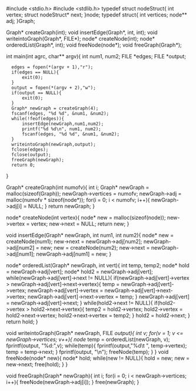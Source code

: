    #include <stdio.h>
   #include <stdlib.h>
   typedef struct nodeStruct{
       int vertex;
       struct nodeStruct* next;
   }node;
   typedef struct{
       int vertices;
       node** adj;
  }Graph;
  
  Graph* createGraph(int);
  void insertEdge(Graph*, int, int);
  void writeintoGraph(Graph*, FILE*);
  node* createNode(int);
  node* orderedList(Graph*, int);
  void freeNode(node*);
  void freeGraph(Graph*);
  
  int main(int agrc, char** argv){
      int num1, num2;
      FILE *edges;
      FILE *output;
  
      edges = fopen(*(argv + 1),"r");
      if(edges == NULL){
          exit(0);
      }
      output = fopen(*(argv + 2),"w");
      if(output == NULL){
          exit(0);
      }
      Graph* newGraph = createGraph(4);
      fscanf(edges, "%d %d", &num1, &num2);
      while(!feof(edges)){
          insertEdge(newGraph,num1,num2);
          printf("%d %d\n", num1, num2);
          fscanf(edges, "%d %d", &num1, &num2);
      }
      writeintoGraph(newGraph,output);
      fclose(edges);
      fclose(output);
      freeGraph(newGraph);
      return 0;
  }
  
 Graph* createGraph(int numofv){
      int i;
      Graph* newGraph = malloc(sizeof(Graph));
      newGraph->vertices = numofv;
      newGraph->adj = malloc(numofv * sizeof(node*));
      for(i = 0; i < numofv; i++){
          newGraph->adj[i] = NULL;
      }
      return newGraph;
  }
  
 node* createNode(int vertex){
     node* new = malloc(sizeof(node));
      new->vertex = vertex;
      new->next = NULL;
      return new;
 }

void insertEdge(Graph* newGraph, int num1, int num2){
     node* new = createNode(num1);
     new->next = newGraph->adj[num2];
     newGraph->adj[num2] = new;
     new = createNode(num2);
     new->next = newGraph->adj[num1];
     newGraph->adj[num1] = new;
  }
  
 node* orderedList(Graph* newGraph, int vert){
      int temp, temp2;
      node* hold = newGraph->adj[vert];
      node* hold2 = newGraph->adj[vert];
      while(newGraph->adj[vert]->next != NULL){
          if(newGraph->adj[vert]->vertex > newGraph->adj[vert]->next->vertex){
              temp = newGraph->adj[vert]->vertex;
              newGraph->adj[vert]->vertex = newGraph->adj[vert]->next->vertex;
              newGraph->adj[vert]->next->vertex = temp;
          }
          newGraph->adj[vert] = newGraph->adj[vert]->next;
      }
      while(hold2->next != NULL){
          if(hold2->vertex > hold2->next->vertex){
              temp2 = hold2->vertex;
              hold2->vertex = hold2->next->vertex;
              hold2->next->vertex = temp2;
          }
          hold2 = hold2->next;
      }
      return hold;
  }
  
  void writeintoGraph(Graph* newGraph, FILE *output){
      int v;
      for(v = 1; v <= newGraph->vertices; v++){
         node* temp = orderedList(newGraph, v);
         fprintf(output, "%d:",v);
         while(temp){
             fprintf(output,"%d\t ", temp->vertex);
             temp = temp->next;
         }
         fprintf(output, "\n");
         freeNode(temp);
     }
} 
void freeNode(node* new){
     node* hold;
     while(new != NULL){
         hold = new;
         new = new->next;
         free(hold);
     }
 }
 
 void freeGraph(Graph* newGraph){
     int i;
     for(i = 0; i < newGraph->vertices; i++){
         freeNode(newGraph->adj[i]);
     }
     free(newGraph);
 }
                               

